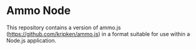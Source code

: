 Ammo Node
=========
This repository contains a version of ammo.js (https://github.com/kripken/ammo.js) in a format suitable
for use within a Node.js application.
